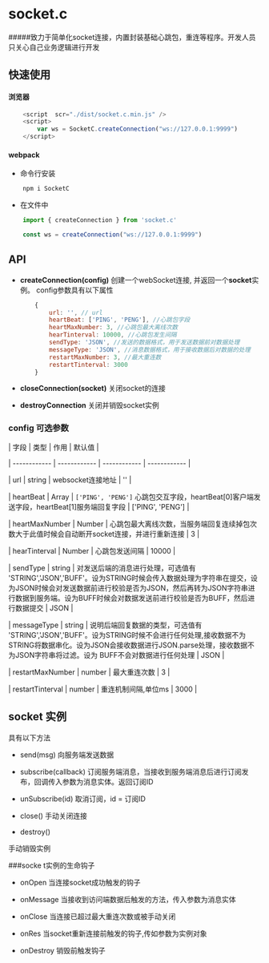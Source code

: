 # socket.c
#####致力于简单化socket连接，内置封装基础心跳包，重连等程序。开发人员只关心自己业务逻辑进行开发


## 快速使用
#### 浏览器
```javascript
    <script  scr="./dist/socket.c.min.js" />
    <script>
        var ws = SocketC.createConnection("ws://127.0.0.1:9999")
    </script>
```
#### webpack
- 命令行安装
```javascript
    npm i SocketC
```
- 在文件中
```javascript
    import { createConnection } from 'socket.c'

    const ws = createConnection("ws://127.0.0.1:9999") 
```

## API
 - **createConnection(config)**
    创建一个webSocket连接, 并返回一个**socket**实例。
    config参数具有以下属性
	```js
		{
			url: '', // url
			heartBeat: ['PING', 'PENG'], //心跳包字段
			heartMaxNumber: 3, //心跳包最大离线次数
			hearTinterval: 10000, //心跳包发生间隔
			sendType: 'JSON', //发送的数据格式，用于发送数据前对数据处理
			messageType: 'JSON', //消息数据格式，用于接收数据后对数据的处理
			restartMaxNumber: 3, //最大重连数
			restartTinterval: 3000
		}
	```
	
- **closeConnection(socket)**
	关闭socket的连接
	
- **destroyConnection**
	关闭并销毁socket实例

### config 可选参数


| 字段  | 类型 | 作用 | 默认值 |

| ------------ | ------------ | ------------ | ------------ |

|  url | string  | websocket连接地址 | '' |

|  heartBeat |  Array<String> | ```['PING', 'PENG']``` 心跳包交互字段，heartBeat[0]客户端发送字段，heartBeat[1]服务端回复字段 | ['PING', 'PENG'] |

| heartMaxNumber  | Number | 心跳包最大离线次数，当服务端回复连续掉包次数大于此值时候会自动断开socket连接，并进行重新连接 | 3 |

| hearTinterval | Number | 心跳包发送间隔 | 10000 |

| sendType | string | 对发送后端的消息进行处理，可选值有 'STRING','JSON','BUFF'。设为STRING时候会传入数据处理为字符串在提交，设为JSON时候会对发送数据前进行校验是否为JSON，然后再转为JSON字符串进行数据到服务端。设为BUFF时候会对数据发送前进行校验是否为BUFF，然后进行数据提交 | JSON |

| messageType | string | 说明后端回复数据的类型，可选值有 'STRING','JSON','BUFF'。设为STRING时候不会进行任何处理,接收数据不为STRING将数据串化。设为JSON会接收数据进行JSON.parse处理，接收数据不为JSON字符串将过滤。设为 BUFF不会对数据进行任何处理 | JSON |

| restartMaxNumber | number | 最大重连次数 | 3 |

| restartTinterval | number | 重连机制间隔,单位ms | 3000 |



## socket 实例

具有以下方法
- send(msg)
向服务端发送数据


- subscribe(callback)
订阅服务端消息，当接收到服务端消息后进行订阅发布，回调传入参数为消息实体。返回订阅ID

- unSubscribe(id)
取消订阅，id = 订阅ID

- close()
手动关闭连接

- destroy()

手动销毁实例

###socke t实例的生命钩子
- onOpen 
当连接socket成功触发的钩子

- onMessage
当接收到访问端数据后触发的方法，传入参数为消息实体

- onClose
当连接已超过最大重连次数或被手动关闭

- onRes
当socket重新连接前触发的钩子,传如参数为实例对象
 
- onDestroy
销毁前触发钩子


